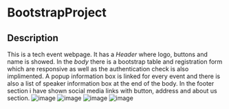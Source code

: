 # BootstrapProject
## Description
This is a tech event webpage. It has a *Header* where logo, buttons and name is showed. 
In the *body* there is a bootstrap table and registration form which are responsive as well as the authentication check is also implimented. A popup information box is linked for every event and there is also a list of speaker information box at the end of the body.
In the footer section i have shown social media links with button, address and about us section.
![image](https://github.com/KhalidHasan-BJIT-Academy/BootstrapProject/assets/141900920/d5f82552-c484-4c2b-aed5-d6943e25be5c)
![image](https://github.com/KhalidHasan-BJIT-Academy/BootstrapProject/assets/141900920/6a5e4d44-a4c4-4112-8908-2f7babb694f1)
![image](https://github.com/KhalidHasan-BJIT-Academy/BootstrapProject/assets/141900920/27573123-6132-49b2-a4f4-9bb9eceec8d5)
![image](https://github.com/KhalidHasan-BJIT-Academy/BootstrapProject/assets/141900920/377734dc-de33-4a61-a5fd-b1f795c196d8)

